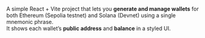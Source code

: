 A simple React + Vite project that lets you **generate and manage wallets** for both Ethereum (Sepolia testnet) and Solana (Devnet) using a single mnemonic phrase.  
It shows each wallet’s **public address** and **balance** in a styled UI.
